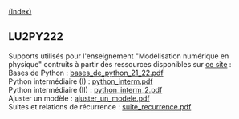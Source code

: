 [(Index)](https://dtraore97.github.io/)
## LU2PY222

Supports utilisés pour l'enseignement "Modélisation numérique en physique" contruits à partir des ressources disponibles sur [ce site](https://phys-mod.github.io/source/intro.html) : \
Bases de Python : [bases_de_python_21_22.pdf](https://dtraore97.github.io/bases_de_python_21_22.pdf)\
Python intermédiaire (I) : [python_interm.pdf](https://dtraore97.github.io/python_interm.pdf)\
Python intermédiaire (II) : [python_interm_2.pdf](https://dtraore97.github.io/python_interm_2.pdf)\
Ajuster un modèle : [ajuster_un_modele.pdf](https://dtraore97.github.io/ajuster_un_modele.pdf)\
Suites et relations de récurrence : [suite_recurrence.pdf](https://dtraore97.github.io/uite_recurrence.pdf)
